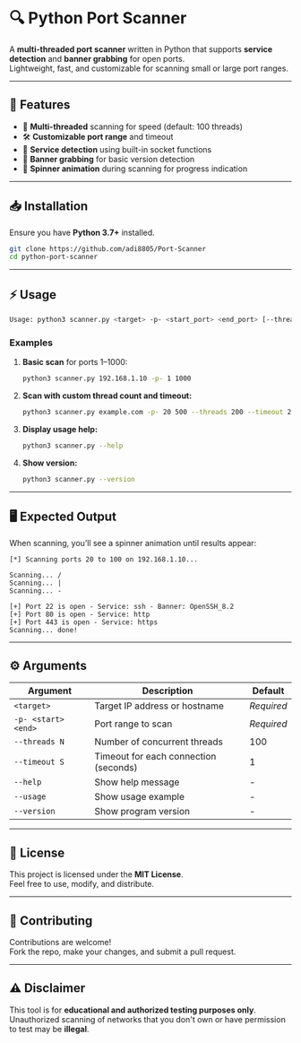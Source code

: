 
# 🔍 Python Port Scanner

A **multi-threaded port scanner** written in Python that supports **service detection** and **banner grabbing** for open ports.  
Lightweight, fast, and customizable for scanning small or large port ranges.

---

## 📌 Features
- 🚀 **Multi-threaded** scanning for speed (default: 100 threads)
- 🛠 **Customizable port range** and timeout
- 🔎 **Service detection** using built-in socket functions
- 📰 **Banner grabbing** for basic version detection
- 🎡 **Spinner animation** during scanning for progress indication

---

## 📥 Installation

Ensure you have **Python 3.7+** installed.

```bash
git clone https://github.com/adi8805/Port-Scanner
cd python-port-scanner
````

---

## ⚡ Usage

```bash
Usage: python3 scanner.py <target> -p- <start_port> <end_port> [--threads N] [--timeout S]
```

### **Examples**

1. **Basic scan** for ports 1–1000:
    
    ```bash
    python3 scanner.py 192.168.1.10 -p- 1 1000
    ```
    
2. **Scan with custom thread count and timeout:**
    
    ```bash
    python3 scanner.py example.com -p- 20 500 --threads 200 --timeout 2
    ```
    
3. **Display usage help:**
    
    ```bash
    python3 scanner.py --help
    ```
    
4. **Show version:**
    
    ```bash
    python3 scanner.py --version
    ```
    

---

## 🖥 Expected Output

When scanning, you’ll see a spinner animation until results appear:

```text
[*] Scanning ports 20 to 100 on 192.168.1.10...

Scanning... /
Scanning... |
Scanning... -

[+] Port 22 is open - Service: ssh - Banner: OpenSSH_8.2
[+] Port 80 is open - Service: http
[+] Port 443 is open - Service: https
Scanning... done!
```

---

## ⚙️ Arguments

|Argument|Description|Default|
|---|---|---|
|`<target>`|Target IP address or hostname|_Required_|
|`-p- <start> <end>`|Port range to scan|_Required_|
|`--threads N`|Number of concurrent threads|100|
|`--timeout S`|Timeout for each connection (seconds)|1|
|`--help`|Show help message|-|
|`--usage`|Show usage example|-|
|`--version`|Show program version|-|

---

## 📜 License

This project is licensed under the **MIT License**.  
Feel free to use, modify, and distribute.

---

## 🤝 Contributing

Contributions are welcome!  
Fork the repo, make your changes, and submit a pull request.

---

## ⚠️ Disclaimer

This tool is for **educational and authorized testing purposes only**.  
Unauthorized scanning of networks that you don't own or have permission to test may be **illegal**.
